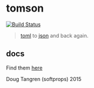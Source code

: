 # tomson

[![Build Status](https://travis-ci.org/softprops/tomson.svg?branch=master)](https://travis-ci.org/softprops/tomson)

> [toml](http://alexcrichton.com/toml-rs/) to [json](http://rust-lang.github.io/rustc-serialize/rustc_serialize/json/) and back again.

## docs

Find them [here](https://softprops.github.io/tomson)

Doug Tangren (softprops) 2015
